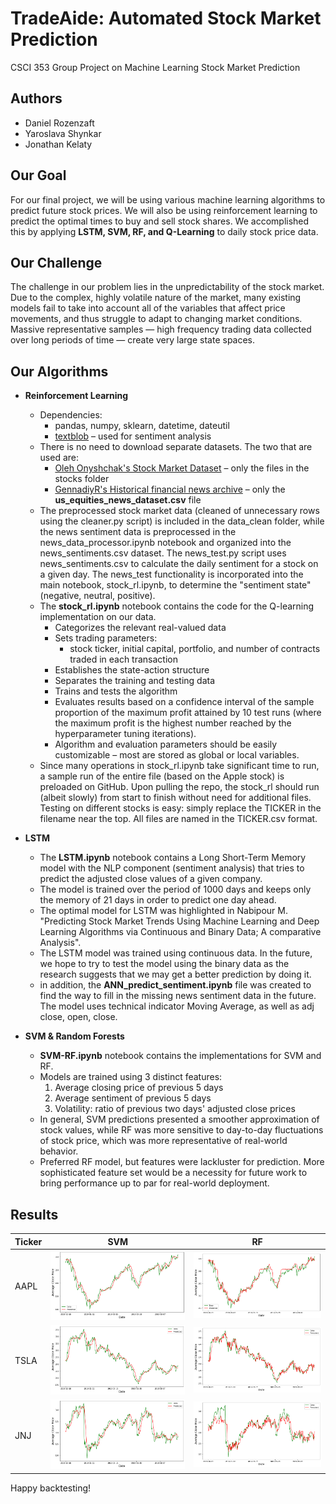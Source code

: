 <!-- <img align="right" src="img/stonks.jpg" alt="stonks" width="350"> -->

# TradeAide: Automated Stock Market Prediction
CSCI 353 Group Project on Machine Learning Stock Market Prediction

## Authors
- Daniel Rozenzaft
- Yaroslava Shynkar
- Jonathan Kelaty

## Our Goal
For our final project, we will be using various machine learning algorithms to predict future stock prices. We will also be using reinforcement learning to predict the optimal times to buy and sell stock shares. We accomplished this by applying **LSTM, SVM, RF, and Q-Learning** to daily stock price data.

## Our Challenge
The challenge in our problem lies in the unpredictability of the stock market. Due to the complex, highly volatile nature of the market, many existing models fail to take into account all of the variables that affect price movements, and thus struggle to adapt to changing market conditions. Massive representative samples — high frequency trading data collected over long periods of time — create very large state spaces.

## Our Algorithms

- **Reinforcement Learning**
  - Dependencies:
    - pandas, numpy, sklearn, datetime, dateutil
    - [textblob](https://pypi.org/project/textblob/ "TextBlob") – used for sentiment analysis
  - There is no need to download separate datasets. The two that are used are:
    - [Oleh Onyshchak's Stock Market Dataset](https://www.kaggle.com/jacksoncrow/stock-market-dataset?select=stocks "Oleh Onyshchak's Stock Market Dataset") – only the files in the stocks folder
    - [GennadiyR's Historical financial news archive](https://www.kaggle.com/gennadiyr/us-equities-news-data?select=us_equities_news_dataset.csv "GennadiyR's Historical financial news archive") – only the **us_equities_news_dataset.csv** file
  - The preprocessed stock market data (cleaned of unnecessary rows using the cleaner.py script) is included in the data_clean folder, while the news sentiment data is preprocessed in the news_data_processor.ipynb notebook and organized into the news_sentiments.csv dataset. The news_test.py script uses news_sentiments.csv to calculate the daily sentiment for a stock on a given day. The news_test functionality is incorporated into the main notebook, stock_rl.ipynb, to determine the "sentiment state" (negative, neutral, positive).
  - The **stock_rl.ipynb** notebook contains the code for the Q-learning implementation on our data.
    - Categorizes the relevant real-valued data
    - Sets trading parameters:
      - stock ticker, initial capital, portfolio, and number of contracts traded in each transaction
    - Establishes the state-action structure
    - Separates the training and testing data
    - Trains and tests the algorithm
    - Evaluates results based on a confidence interval of the sample proportion of the maximum profit attained by 10 test runs (where the maximum profit is the highest number reached by the hyperparameter tuning iterations).
    - Algorithm and evaluation parameters should be easily customizable – most are stored as global or local variables.
  - Since many operations in stock_rl.ipynb take significant time to run, a sample run of the entire file (based on the Apple stock) is preloaded on GitHub. Upon pulling the repo, the stock_rl should run (albeit slowly) from start to finish without need for additional files. Testing on different stocks is easy: simply replace the TICKER in the filename near the top. All files are named in the TICKER.csv format.

- **LSTM**
  - The **LSTM.ipynb** notebook contains a Long Short-Term Memory model with the NLP component (sentiment analysis) that tries to predict the adjusted close values of a given company.
  - The model is trained over the period of 1000 days and keeps only the memory of 21 days in order to predict one day ahead.
  - The optimal model for LSTM was highlighted in Nabipour M. "Predicting Stock Market Trends Using Machine Learning and Deep Learning Algorithms via Continuous and Binary Data; A comparative Analysis".
  - The LSTM model was trained using continuous data. In the future, we hope to try to test the model using the binary data as the research suggests that we may get a better prediction by doing it.
  -  in addition, the **ANN_predict_sentiment.ipynb** file was created to find the way to fill in the missing news sentiment data in the future. The model uses technical indicator Moving Average, as well as adj close, open, close.

- **SVM & Random Forests**
  - **SVM-RF.ipynb** notebook contains the implementations for SVM and RF.
  - Models are trained using 3 distinct features:
    1. Average closing price of previous 5 days
    3. Average sentiment of previous 5 days
    2. Volatility: ratio of previous two days' adjusted close prices
  - In general, SVM predictions presented a smoother approximation of stock values, while RF was more sensitive to day-to-day fluctuations of stock price, which was more representative of real-world behavior.
  - Preferred RF model, but features were lackluster for prediction. More sophisticated feature set would be a necessity for future work to bring performance up to par for real-world deployment.

## Results

 Ticker                        | SVM                            | RF
------------------------------ | ------------------------------ | ------------------------------
 AAPL                          | ![svm-aapl](/img/SVM-AAPL.png) | ![rf-aapl](/img/RF-AAPL.png)
 TSLA                          | ![svm-tsla](/img/SVM-TSLA.png) | ![rf-tsla](/img/RF-TSLA.png)
 JNJ                           | ![svm-jnj](/img/SVM-JNJ.png)   | ![rf-jnj](/img/RF-JNJ.png)


Happy backtesting!
